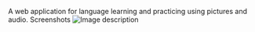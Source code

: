 A web application for language learning and practicing using pictures and audio.
Screenshots
![Image description](https://i.imgur.com/unHxOJD.png)
